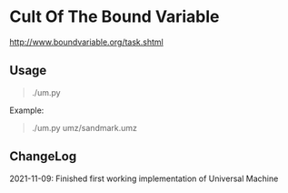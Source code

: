 # Cult Of The Bound Variable

http://www.boundvariable.org/task.shtml

## Usage

> ./um.py <UMZ file>

Example:

> ./um.py umz/sandmark.umz


## ChangeLog

2021-11-09: Finished first working implementation of Universal Machine
